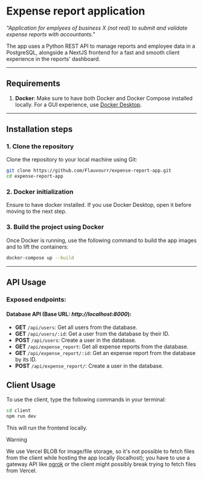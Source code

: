 # Expense report application

_"Application for emplyees of business X (not real) to submit and validate expense reports with accountants."_

The app uses a Python REST API to manage reports and employee data in a PostgreSQL, alongside a NextJS frontend for a
fast and smooth client experience in the reports' dashboard.

---

## Requirements

1. **Docker**: Make sure to have both Docker and Docker Compose installed locally. For a GUI experience, use [Docker Desktop](https://www.docker.com/products/docker-desktop).

---

## Installation steps

### 1. Clone the repository

Clone the repository to your local machine using Git:

```bash
git clone https://github.com/Flauvourr/expense-report-app.git
cd expense-report-app
```

### 2. Docker initialization

Ensure to have docker installed. If you use Docker Desktop, open it before moving to the next step.

### 3. Build the project using Docker

Once Docker is running, use the following command to build the app images and to lift the containers:

```bash
docker-compose up --build
```

---

## API Usage

### Exposed endpoints:

#### Database API (Base URL: _http://localhost:8000_):

- **GET** `/api/users`: Get all users from the database.
- **GET** `/api/users/:id`: Get a user from the database by their ID.
- **POST** `/api/users`: Create a user in the database.
- **GET** `/api/expense_report`: Get all expense reports from the database.
- **GET** `/api/expense_report/:id`: Get an expense report from the database by its ID.
- **POST** `/api/expense_report/`: Create a user in the database.

## Client Usage

To use the client, type the following commands in your terminal:

```bash
cd client
npm run dev
```

This will run the frontend locally.

> [!WARNING]
> We use Vercel BLOB for image/file storage, so it's not possible to fetch files from the client while hosting the app locally (localhost);
> you have to use a gateway API like [ngrok](https://ngrok.com/) or the client might possibly break trying to fetch
> files from Vercel.
